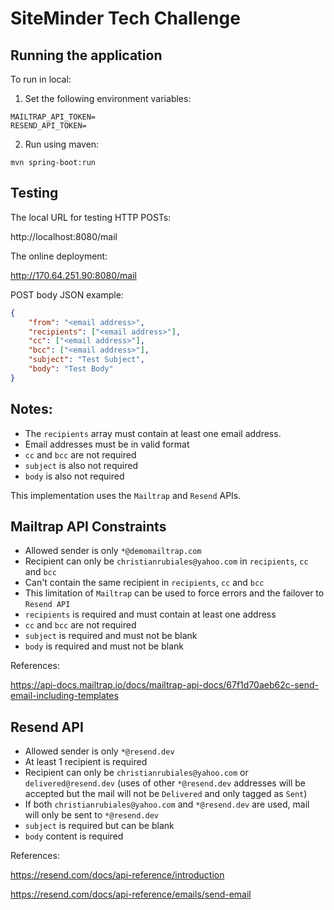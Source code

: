 # SiteMinder Tech Challenge

## Running the application

To run in local:

1) Set the following environment variables:

```
MAILTRAP_API_TOKEN=
RESEND_API_TOKEN=
```

2) Run using maven:

```
mvn spring-boot:run
```

## Testing

The local URL for testing HTTP POSTs:

http://localhost:8080/mail

The online deployment:

http://170.64.251.90:8080/mail

POST body JSON example:
```json
{
    "from": "<email address>",
    "recipients": ["<email address>"],
    "cc": ["<email address>"],
    "bcc": ["<email address>"],
    "subject": "Test Subject",
    "body": "Test Body"
}
```

## Notes:
- The `recipients` array must contain at least one email address.
- Email addresses must be in valid format
- `cc` and `bcc` are not required
- `subject` is also not required
- `body` is also not required


This implementation uses the `Mailtrap` and `Resend` APIs.

## Mailtrap API Constraints

- Allowed sender is only `*@demomailtrap.com`
- Recipient can only be `christianrubiales@yahoo.com` in `recipients`, `cc` and `bcc`
- Can't contain the same recipient in `recipients`, `cc` and `bcc`
- This limitation of `Mailtrap` can be used to force errors and the failover to `Resend API`
- `recipients` is required and must contain at least one address
- `cc` and `bcc` are not required
- `subject` is required and must not be blank
- `body` is required and must not be blank

References:

https://api-docs.mailtrap.io/docs/mailtrap-api-docs/67f1d70aeb62c-send-email-including-templates

## Resend API

- Allowed sender is only `*@resend.dev`
- At least 1 recipient is required
- Recipient can only be `christianrubiales@yahoo.com` or `delivered@resend.dev`
(uses of other `*@resend.dev` addresses will be accepted but the mail will not be `Delivered`
and only tagged as `Sent`)
- If both `christianrubiales@yahoo.com` and `*@resend.dev` are used,
mail will only be sent to `*@resend.dev`
- `subject` is required but can be blank
- `body` content is required

References:

https://resend.com/docs/api-reference/introduction

https://resend.com/docs/api-reference/emails/send-email